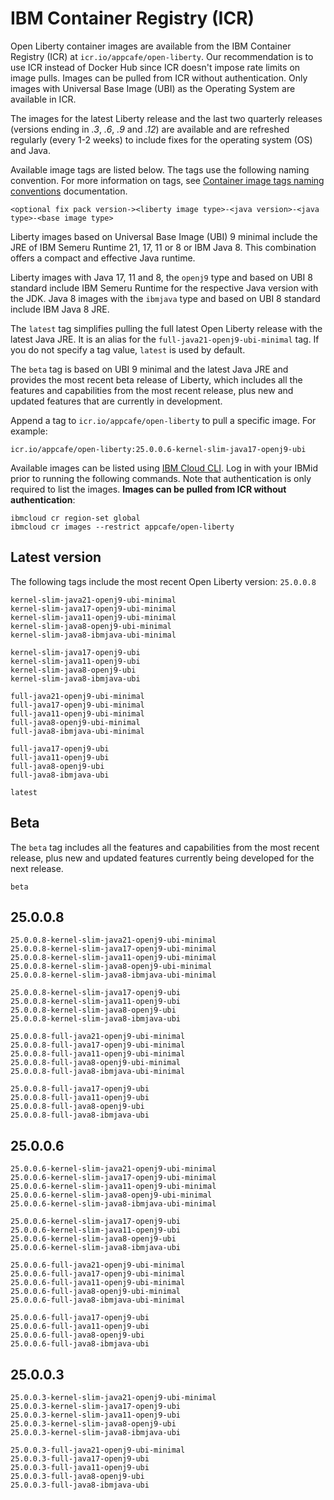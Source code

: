 
# IBM Container Registry (ICR)

Open Liberty container images are available from the IBM Container Registry (ICR) at `icr.io/appcafe/open-liberty`. Our recommendation is to use ICR instead of Docker Hub since ICR doesn't impose rate limits on image pulls. Images can be pulled from ICR without authentication. Only images with Universal Base Image (UBI) as the Operating System are available in ICR.

The images for the latest Liberty release and the last two quarterly releases (versions ending in _.3_, _.6_, _.9_ and _.12_) are available and are refreshed regularly (every 1-2 weeks) to include fixes for the operating system (OS) and Java.

Available image tags are listed below. The tags use the following naming convention. For more information on tags, see [Container image tags naming conventions](https://openliberty.io/docs/latest/container-images.html#tags) documentation.
```
<optional fix pack version-><liberty image type>-<java version>-<java type>-<base image type>
```

Liberty images based on Universal Base Image (UBI) 9 minimal include the JRE of IBM Semeru Runtime 21, 17, 11 or 8 or IBM Java 8. This combination offers a compact and effective Java runtime.

Liberty images with Java 17, 11 and 8, the `openj9` type and based on UBI 8 standard include IBM Semeru Runtime for the respective Java version with the JDK. Java 8 images with the `ibmjava` type and based on UBI 8 standard include IBM Java 8 JRE.

The `latest` tag simplifies pulling the full latest Open Liberty release with the latest Java JRE. It is an alias for the `full-java21-openj9-ubi-minimal` tag. If you do not specify a tag value, `latest` is used by default.

The `beta` tag is based on UBI 9 minimal and the latest Java JRE and provides the most recent beta release of Liberty, which includes all the features and capabilities from the most recent release, plus new and updated features that are currently in development.

Append a tag to `icr.io/appcafe/open-liberty` to pull a specific image. For example: 
```
icr.io/appcafe/open-liberty:25.0.0.6-kernel-slim-java17-openj9-ubi
```

Available images can be listed using [IBM Cloud CLI](https://cloud.ibm.com/docs/cli?topic=cli-getting-started). Log in with your IBMid prior to running the following commands. Note that authentication is only required to list the images. **Images can be pulled from ICR without authentication**: 
```
ibmcloud cr region-set global 
ibmcloud cr images --restrict appcafe/open-liberty
```

## Latest version

The following tags include the most recent Open Liberty version: `25.0.0.8`

```
kernel-slim-java21-openj9-ubi-minimal
kernel-slim-java17-openj9-ubi-minimal
kernel-slim-java11-openj9-ubi-minimal
kernel-slim-java8-openj9-ubi-minimal
kernel-slim-java8-ibmjava-ubi-minimal

kernel-slim-java17-openj9-ubi
kernel-slim-java11-openj9-ubi
kernel-slim-java8-openj9-ubi
kernel-slim-java8-ibmjava-ubi

full-java21-openj9-ubi-minimal
full-java17-openj9-ubi-minimal
full-java11-openj9-ubi-minimal
full-java8-openj9-ubi-minimal
full-java8-ibmjava-ubi-minimal

full-java17-openj9-ubi
full-java11-openj9-ubi
full-java8-openj9-ubi
full-java8-ibmjava-ubi

latest
```

## Beta

The `beta` tag includes all the features and capabilities from the most recent release, plus new and updated features currently being developed for the next release.

```
beta
```

## 25.0.0.8

```
25.0.0.8-kernel-slim-java21-openj9-ubi-minimal
25.0.0.8-kernel-slim-java17-openj9-ubi-minimal
25.0.0.8-kernel-slim-java11-openj9-ubi-minimal
25.0.0.8-kernel-slim-java8-openj9-ubi-minimal
25.0.0.8-kernel-slim-java8-ibmjava-ubi-minimal

25.0.0.8-kernel-slim-java17-openj9-ubi
25.0.0.8-kernel-slim-java11-openj9-ubi
25.0.0.8-kernel-slim-java8-openj9-ubi
25.0.0.8-kernel-slim-java8-ibmjava-ubi

25.0.0.8-full-java21-openj9-ubi-minimal
25.0.0.8-full-java17-openj9-ubi-minimal
25.0.0.8-full-java11-openj9-ubi-minimal
25.0.0.8-full-java8-openj9-ubi-minimal
25.0.0.8-full-java8-ibmjava-ubi-minimal

25.0.0.8-full-java17-openj9-ubi
25.0.0.8-full-java11-openj9-ubi
25.0.0.8-full-java8-openj9-ubi
25.0.0.8-full-java8-ibmjava-ubi
```

## 25.0.0.6

```
25.0.0.6-kernel-slim-java21-openj9-ubi-minimal
25.0.0.6-kernel-slim-java17-openj9-ubi-minimal
25.0.0.6-kernel-slim-java11-openj9-ubi-minimal
25.0.0.6-kernel-slim-java8-openj9-ubi-minimal
25.0.0.6-kernel-slim-java8-ibmjava-ubi-minimal

25.0.0.6-kernel-slim-java17-openj9-ubi
25.0.0.6-kernel-slim-java11-openj9-ubi
25.0.0.6-kernel-slim-java8-openj9-ubi
25.0.0.6-kernel-slim-java8-ibmjava-ubi

25.0.0.6-full-java21-openj9-ubi-minimal
25.0.0.6-full-java17-openj9-ubi-minimal
25.0.0.6-full-java11-openj9-ubi-minimal
25.0.0.6-full-java8-openj9-ubi-minimal
25.0.0.6-full-java8-ibmjava-ubi-minimal

25.0.0.6-full-java17-openj9-ubi
25.0.0.6-full-java11-openj9-ubi
25.0.0.6-full-java8-openj9-ubi
25.0.0.6-full-java8-ibmjava-ubi
```

## 25.0.0.3

```
25.0.0.3-kernel-slim-java21-openj9-ubi-minimal
25.0.0.3-kernel-slim-java17-openj9-ubi
25.0.0.3-kernel-slim-java11-openj9-ubi
25.0.0.3-kernel-slim-java8-openj9-ubi
25.0.0.3-kernel-slim-java8-ibmjava-ubi

25.0.0.3-full-java21-openj9-ubi-minimal
25.0.0.3-full-java17-openj9-ubi
25.0.0.3-full-java11-openj9-ubi
25.0.0.3-full-java8-openj9-ubi
25.0.0.3-full-java8-ibmjava-ubi
```
